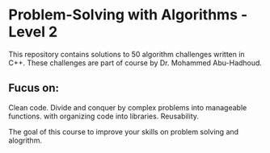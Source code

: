 # Problem-Solving with Algorithms - Level 2

  This repository contains solutions to 50 algorithm challenges written in C++. These challenges are part of course by Dr. Mohammed Abu-Hadhoud.
  
## Fucus on:

Clean code.
Divide and conquer by complex problems into manageable functions.
with organizing code into libraries.
Reusability.

  The goal of this course to improve your skills on problem solving and alogrithm.
  


